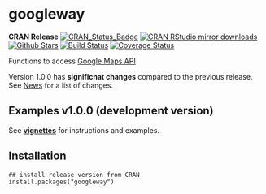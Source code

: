
# googleway

**CRAN Release**
[![CRAN_Status_Badge](http://www.r-pkg.org/badges/version/googleway)](http://cran.r-project.org/package=googleway)
[![CRAN RStudio mirror downloads](http://cranlogs.r-pkg.org/badges/googleway)](http://cran.r-project.org/web/packages/googleway/index.html)
[![Github Stars](https://img.shields.io/github/stars/SymbolixAU/googleway.svg?style=social&label=Github)](https://github.com/SymbolixAU/googleway)
[![Build Status](https://travis-ci.org/SymbolixAU/googleway.svg?branch=master)](https://travis-ci.org/SymbolixAU/googleway)
[![Coverage Status](https://codecov.io/github/SymbolixAU/googleway/coverage.svg?branch=master)](https://codecov.io/github/SymbolixAU/googleway?branch=master)


Functions to access [Google Maps API](https://developers.google.com/maps/)

Version 1.0.0 has **significnat changes** compared to the previous release. See [News](https://github.com/SymbolixAU/googleway/blob/master/NEWS.md) for a list of changes.

## Examples v1.0.0 (development version)

See [**vignettes**](https://github.com/SymbolixAU/googleway/blob/master/vignettes/googleway-vignette.Rmd) for instructions and examples.


## Installation

```
## install release version from CRAN
install.packages("googleway")

```



